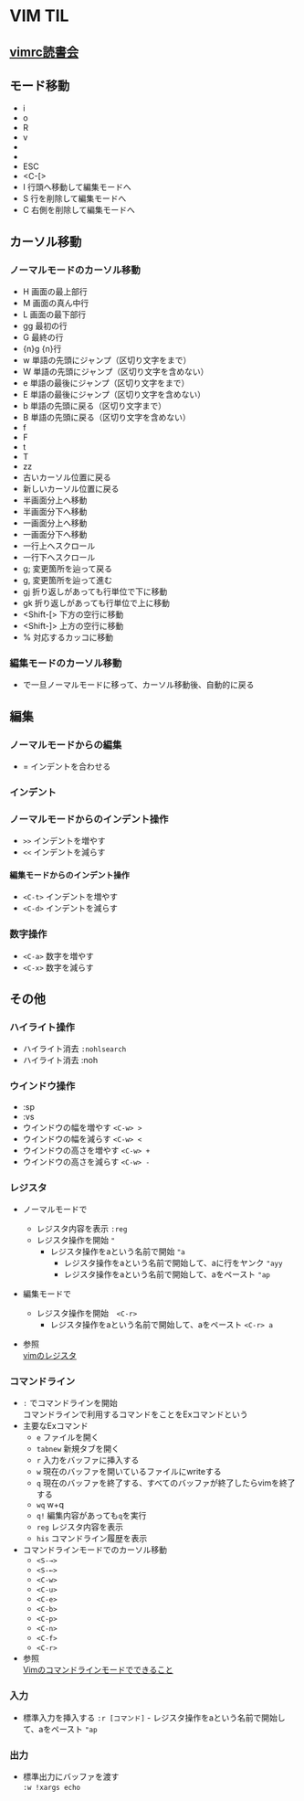 # VIM TIL

## [vimrc読書会](https://vim-jp.org/reading-vimrc/)

## モード移動
 - i
 - o
 - R
 - v
 - <C-v>
 - <Shift-v>
 - ESC
 - <C-[> 
 - I 行頭へ移動して編集モードへ
 - S 行を削除して編集モードへ
 - C 右側を削除して編集モードへ
 

## カーソル移動
### ノーマルモードのカーソル移動
  - H 画面の最上部行
  - M 画面の真ん中行
  - L 画面の最下部行
  - gg 最初の行
  - G 最終の行
  - {n}g {n}行
  - w 単語の先頭にジャンプ（区切り文字をまで）
  - W 単語の先頭にジャンプ（区切り文字を含めない）
  - e 単語の最後にジャンプ（区切り文字をまで）
  - E 単語の最後にジャンプ（区切り文字を含めない）
  - b 単語の先頭に戻る（区切り文字まで）
  - B 単語の先頭に戻る（区切り文字を含めない）
  - f
  - F
  - t
  - T
  - zz
  - <C-o> 古いカーソル位置に戻る
  - <C-i> 新しいカーソル位置に戻る
  - <C-u> 半画面分上へ移動
  - <C-d> 半画面分下へ移動
  - <C-f> 一画面分上へ移動
  - <C-b> 一画面分下へ移動
  - <C-y> 一行上へスクロール
  - <C-e> 一行下へスクロール
  - g; 変更箇所を辿って戻る
  - g, 変更箇所を辿って進む
  - gj 折り返しがあっても行単位で下に移動
  - gk 折り返しがあっても行単位で上に移動
  - <Shift-[> 下方の空行に移動
  - <Shift-]> 上方の空行に移動
  - % 対応するカッコに移動

### 編集モードのカーソル移動
  - <C-o> で一旦ノーマルモードに移って、カーソル移動後、自動的に戻る
  
## 編集
### ノーマルモードからの編集
  - = インデントを合わせる
### インデント
### ノーマルモードからのインデント操作
  - `>>` インデントを増やす
  - `<<` インデントを減らす
#### 編集モードからのインデント操作
  - `<C-t>` インデントを増やす 
  - `<C-d>` インデントを減らす 
### 数字操作
  - `<C-a>` 数字を増やす
  - `<C-x>` 数字を減らす

## その他
### ハイライト操作
  - ハイライト消去 `:nohlsearch`
  - ハイライト消去 :noh
  
### ウインドウ操作
  - :sp
  - :vs
  - ウインドウの幅を増やす `<C-w> >`
  - ウインドウの幅を減らす `<C-w> <` 
  - ウインドウの高さを増やす `<C-w> +`
  - ウインドウの高さを減らす `<C-w> -`

### レジスタ
  - ノーマルモードで
    - レジスタ内容を表示 `:reg`
    - レジスタ操作を開始 `"`
      - レジスタ操作をaという名前で開始 `"a`
        - レジスタ操作をaという名前で開始して、aに行をヤンク `"ayy`
        - レジスタ操作をaという名前で開始して、aをペースト `"ap`
      
  - 編集モードで
    - レジスタ操作を開始　`<C-r>`
      - レジスタ操作をaという名前で開始して、aをペースト `<C-r> a`
  
  - 参照  
    [vimのレジスタ](https://qiita.com/0829/items/0b3f63798b6910623efc)

### コマンドライン
  - `:` でコマンドラインを開始  
   コマンドラインで利用するコマンドをことをExコマンドという
   - 主要なExコマンド
     - `e` ファイルを開く
     - `tabnew` 新規タブを開く
     - `r` 入力をバッファに挿入する
     - `w` 現在のバッファを開いているファイルにwriteする
     - `q` 現在のバッファを終了する、すべてのバッファが終了したらvimを終了する
     - `wq` w+q
     - `q!` 編集内容があっても`q`を実行
     - `reg` レジスタ内容を表示
     - `his` コマンドライン履歴を表示
  - コマンドラインモードでのカーソル移動
    - `<S-→>`
    - `<S-←>`
    - `<C-w>`
    - `<C-u>`
    - `<C-e>`
    - `<C-b>`
    - `<C-p>`
    - `<C-n>`
    - `<C-f>`
    - `<C-r>`
  - 参照  
    [Vimのコマンドラインモードでできること](https://qiita.com/gorilla0513/items/f4a5fd835201cf49fda1)

### 入力
  - 標準入力を挿入する `:r [コマンド]`
        - レジスタ操作をaという名前で開始して、aをペースト `"ap`
  
### 出力
  - 標準出力にバッファを渡す  
    `:w !xargs echo`








